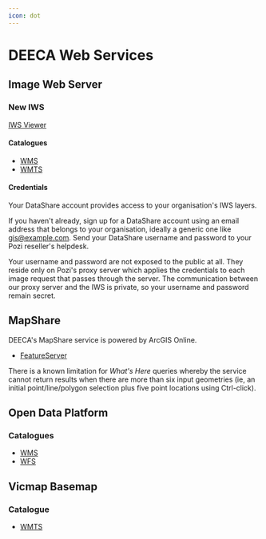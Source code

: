 ```yaml
---
icon: dot
---
```


# DEECA Web Services

## Image Web Server

### New IWS

[IWS Viewer](https://iws.maps.vic.gov.au/erdas-iws/viewer/index.html)

#### Catalogues

- [WMS](https://iws.maps.vic.gov.au/erdas-iws/ogc/wms/RDP?SERVICE=WMS&REQUEST=GetCapabilities)
- [WMTS](https://iws.maps.vic.gov.au/erdas-iws/ogc/wmts/RDP?SERVICE=WMTS&REQUEST=GetCapabilities)

#### Credentials

Your DataShare account provides access to your organisation's IWS layers.

If you haven't already, sign up for a DataShare account using an email address that belongs to your organisation, ideally a generic one like gis@example.com. Send your DataShare username and password to your Pozi reseller's helpdesk.

​Your username and password are not exposed to the public at all. They reside only on Pozi's proxy server which applies the credentials to each image request that passes through the server. The communication between our proxy server and the IWS is private, so your username and password remain secret.

## MapShare

DEECA's MapShare service is powered by ArcGIS Online.

- [FeatureServer](https://enterprise.mapshare.vic.gov.au/server/rest/services)

There is a known limitation for *What's Here* queries whereby the service cannot return results when there are more than six input geometries (ie, an initial point/line/polygon selection plus five point locations using Ctrl-click).

## Open Data Platform

### Catalogues

- [WMS](https://opendata.maps.vic.gov.au/geoserver/wms?SERVICE=WMS&REQUEST=GetCapabilities)
- [WFS](https://opendata.maps.vic.gov.au/geoserver/wfs?SERVICE=WFS&REQUEST=GetCapabilities)

## Vicmap Basemap

### Catalogue

- [WMTS](https://base.maps.vic.gov.au/service?SERVICE=WMTS&REQUEST=Getcapabilities)
